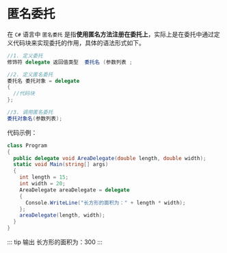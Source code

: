 # 匿名委托

在 `C#` 语言中 `匿名委托` 是指**使用匿名方法注册在委托上**，实际上是在委托中通过定义代码块来实现委托的作用，具体的语法形式如下。

```csharp
//1. 定义委托
修饰符 delegate 返回值类型  委托名 (参数列表 ;

//2. 定义匿名委托
委托名 委托对象 = delegate
{
  //代码块
};

//3. 调用匿名委托
委托对象名(参数列表);
```

代码示例：

```csharp
class Program
{
  public delegate void AreaDelegate(double length, double width);
  static void Main(string[] args)
  {
    int length = 15;
    int width = 20;
    AreaDelegate areaDelegate = delegate
    {
      Console.WriteLine("长方形的面积为：" + length * width);
    };
    areaDelegate(length, width);
  }
}
```

::: tip 输出
长方形的面积为：300
:::